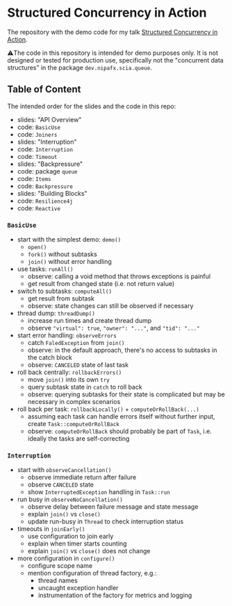 # Structured Concurrency in Action

The repository with the demo code for my talk [Structured Concurrency in Action](https://slides.nipafx.dev/scia).

⚠️The code in this repository is intended for demo purposes only.
It is not designed or tested for production use, specifically not the "concurrent data structures" in the package `dev.nipafx.scia.queue`.


## Table of Content

The intended order for the slides and the code in this repo:

* slides: "API Overview"
* code: `BasicUse`
* code: `Joiners`
* slides: "Interruption"
* code: `Interruption`
* code: `Timeout`
* slides: "Backpressure"
* code: package `queue`
* code: `Items`
* code: `Backpressure`
* slides: "Building Blocks"
* code: `Resilience4j`
* code: `Reactive`

### `BasicUse`

* start with the simplest demo: `demo()`
	* `open()`
	* `fork()` without subtasks
	* `join()` without error handling
* use tasks: `runAll()`
	* observe: calling a void method that throws exceptions is painful
	* get result from changed state (i.e. not return value)
* switch to subtasks: `computeAll()`
	* get result from subtask
	* observe: state changes can still be observed if necessary
* thread dump: `threadDump()`
	* increase run times and create thread dump
	* observe `"virtual": true`, `"owner": "..."`, and `"tid": "..."`
* start error handling: `observeErrors`
	* catch `FaledException` from `join()`
	* observe: in the default approach, there's no access to subtasks in the catch block
	* observe: `CANCELED` state of last task
* roll back centrally: `rollbackErrors()`
	* move `join()` into its own `try`
	* query subtask state in `catch` to roll back
	* observe: querying subtasks for their state is complicated but may be necessary in complex scenarios
* roll back per task: `rollbackLocally()` + `computeOrRollBack(...)`
	* assuming each task can handle errors itself without further input, create `Task::computeOrRollBack`
	* observe: `computeOrRollBack` should probably be part of `Task`, i.e. ideally the tasks are self-correcting

### `Interruption`

* start with `observeCancellation()`
	* observe immediate return after failure
	* observe `CANCELED` state
	* show `InterruptedException` handling in `Task::run`
* run busy in `observeNoCancellation()`
	* observe delay between failure message and state message
	* explain `join()` vs `close()`
	* update run-busy in `Thread` to check interruption status
* timeouts in `joinEarly()`
	* use configuration to join early
	* explain when timer starts counting
	* explain `join()` vs `close()` does not change
* more configuration in `configure()`
	* configure scope name
	* mention configuration of thread factory, e.g.:
		* thread names
		* uncaught exception handler
		* instrumentation of the factory for metrics and logging
